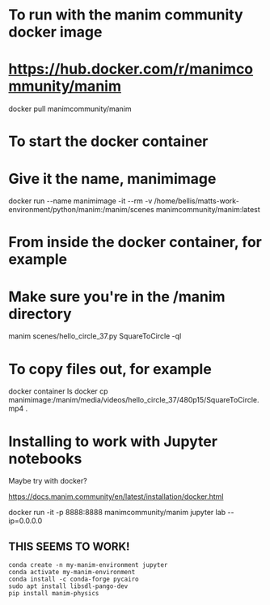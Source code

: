 # To run with the manim community docker image
# https://hub.docker.com/r/manimcommunity/manim
docker pull manimcommunity/manim

# To start the docker container
# Give it the name, manimimage
docker run --name manimimage -it --rm -v /home/bellis/matts-work-environment/python/manim:/manim/scenes manimcommunity/manim:latest

# From inside the docker container, for example
# Make sure you're in the /manim directory
manim scenes/hello_circle_37.py SquareToCircle -ql


# To copy files out, for example
docker container ls
docker cp manimimage:/manim/media/videos/hello_circle_37/480p15/SquareToCircle.mp4 .


# Installing to work with Jupyter notebooks

Maybe try with docker?

https://docs.manim.community/en/latest/installation/docker.html

docker run -it -p 8888:8888 manimcommunity/manim jupyter lab --ip=0.0.0.0

## THIS SEEMS TO WORK!
```
conda create -n my-manim-environment jupyter
conda activate my-manim-environment
conda install -c conda-forge pycairo
sudo apt install libsdl-pango-dev
pip install manim-physics
```



